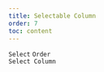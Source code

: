 ```yaml
---
title: Selectable Column
order: 7
toc: content
---
```


<code src='../examples/SelectBasic.tsx' description='Set `rowSelection` will automatically add a selection box in the first column, and the default `rowSelection.type` is `checkbox`'>Select</code> <code src='../examples/SelectColumn.tsx' description='Set `column.type` to `checkbox` | `radio` controls the order of the selected columns, and works with `rowSelection` for other operations'>Order Select Column</code>
